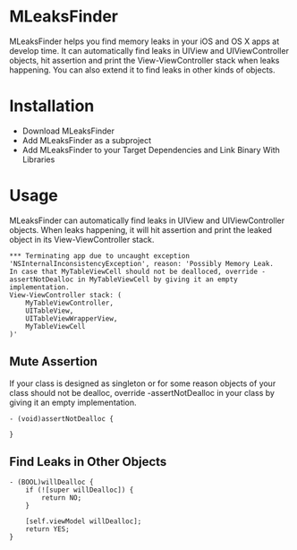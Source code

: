 # MLeaksFinder
MLeaksFinder helps you find memory leaks in your iOS and OS X apps at develop time. It can automatically find leaks in UIView and UIViewController objects, hit assertion and print the View-ViewController stack when leaks happening. You can also extend it to find leaks in other kinds of objects.

# Installation
- Download MLeaksFinder
- Add MLeaksFinder as a subproject
- Add MLeaksFinder to your Target Dependencies and Link Binary With Libraries

# Usage
MLeaksFinder can automatically find leaks in UIView and UIViewController objects. When leaks happening, it will hit assertion and print the leaked object in its View-ViewController stack.
```
*** Terminating app due to uncaught exception 'NSInternalInconsistencyException', reason: 'Possibly Memory Leak.
In case that MyTableViewCell should not be dealloced, override -assertNotDealloc in MyTableViewCell by giving it an empty implementation.
View-ViewController stack: (
    MyTableViewController,
    UITableView,
    UITableViewWrapperView,
    MyTableViewCell
)'
```
## Mute Assertion
If your class is designed as singleton or for some reason objects of your class should not be dealloc, override -assertNotDealloc in your class by giving it an empty implementation.
```
- (void)assertNotDealloc {
    
}
```
## Find Leaks in Other Objects
```
- (BOOL)willDealloc {
    if (![super willDealloc]) {
        return NO;
    }
    
    [self.viewModel willDealloc];
    return YES;
}
```
